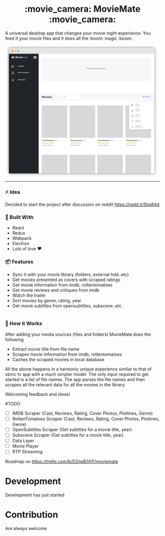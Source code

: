 <h1 align="center">:movie_camera: MovieMate :movie_camera:</h1>
A universal desktop app that changes your movie night experience. You feed it your movie files and it does all the :boom: magic :boom:.  
  
![Alt Screenshot](https://github.com/daedlock/MovieMate/raw/master/resources/screenshot.png)
___

### :zap: Idea
Decided to start the project after discussion on reddit https://redd.it/5hq84d
### :wrench: Built With
* React
* Redux
* Webpack
* Electron
* Lots of love :heart:
  
### :package: Features
* Sync it with your movie library (folders, external hdd..etc) 
* Get movies presented as covers with scraped ratings
* Get movie information from imdb, rottentomatoes 
* Get movie reviews and critiques from imdb 
* Watch the trailer 
* Sort movies by genre, rating, year
* Get movie subtitles from opensubtitles, subscene..etc   
   
   
### :rocket: How it Works  
After adding your media sources (files and folders) MovieMate does the following
* Extract movie title from file name
* Scrapes movie information from imdb, rottentomatoes
* Caches the scraped movies in local database


All the above happens in a harmonic unique experience similar to that of xbmc tv app with a much simpler model. The only input required to get started is a list of file names. The app parses the file names and then scrapes all the relevant data for all the movies in the library.

Welcoming feedback and ideas!


#TODO
- [ ] IMDB Scraper (Cast, Reviews, Rating, Cover Photos, Plotlines, Genre)
- [ ] RottenTomatoes Scraper (Cast, Reviews, Rating, Cover Photos, Plotlines, Genre)
- [ ] OpenSubtitles Scraper (Get subtitles for a movie title, year)
- [ ] Subscene Scraper (Get subtitles for a movie title, year)
- [ ] Data Layer
- [ ] Movie Player
- [ ] RTP Streaming

Roadmap on https://trello.com/b/D2npB3XP/moviemate

# Development
Development has just started
# Contribution
Are always welcome

